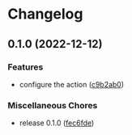 # Changelog

## 0.1.0 (2022-12-12)


### Features

* configure the action ([c9b2ab0](https://github.com/JonDotsoy/keybase-bkp-envs/commit/c9b2ab0400a1de50ce8dcbea188e15a65571de5e))


### Miscellaneous Chores

* release 0.1.0 ([fec6fde](https://github.com/JonDotsoy/keybase-bkp-envs/commit/fec6fded8648bfbb3662c9d66ddd5f34ecefe211))
